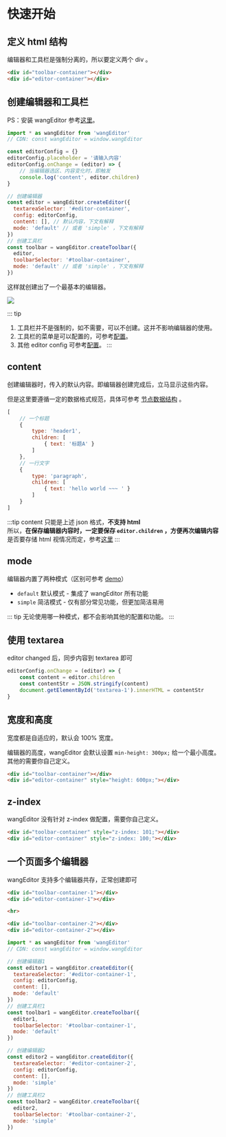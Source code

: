 # 快速开始

## 定义 html 结构

编辑器和工具栏是强制分离的，所以要定义两个 div 。

```html
<div id="toolbar-container"></div>
<div id="editor-container"></div>
```

## 创建编辑器和工具栏

PS：安装 wangEditor 参考[这里](/guide/installation.html)。

```js
import * as wangEditor from 'wangEditor'
// CDN: const wangEditor = window.wangEditor

const editorConfig = {}
editorConfig.placeholder = '请输入内容'
editorConfig.onChange = (editor) => {
    // 当编辑器选区、内容变化时，即触发
    console.log('content', editor.children)
}

// 创建编辑器
const editor = wangEditor.createEditor({
  textareaSelector: '#editor-container',
  config: editorConfig,
  content: [], // 默认内容，下文有解释
  mode: 'default' // 或者 'simple' ，下文有解释
})
// 创建工具栏
const toolbar = wangEditor.createToolbar({
  editor,
  toolbarSelector: '#toolbar-container',
  mode: 'default' // 或者 'simple' ，下文有解释
})
```

这样就创建出了一个最基本的编辑器。

![](/image/editor.png)

::: tip
1. 工具栏并不是强制的，如不需要，可以不创建。这并不影响编辑器的使用。
2. 工具栏的菜单是可以配置的，可参考[配置](/guide/toolbar-config.html)。
3. 其他 editor config 可参考[配置](/guide/editor-config.html)。
:::

## content

创建编辑器时，传入的默认内容。即编辑器创建完成后，立马显示这些内容。

但是这里要遵循一定的数据格式规范，具体可参考 [节点数据结构](/guide/node-define.html) 。

```js
[
    // 一个标题
    {
        type: 'header1',
        children: [
            { text: '标题A' }
        ]
    },
    // 一行文字
    {
        type: 'paragraph',
        children: [
            { text: 'hello world ~~~ ' }
        ]
    }
]
```

:::tip
content 只能是上述 json 格式，**不支持 html**<br>
所以，**在保存编辑器内容时，一定要保存 `editor.children` ，方便再次编辑内容**<br>
是否要存储 html 视情况而定，参考[这里](/guide/display.html)
:::

## mode

编辑器内置了两种模式（区别可参考 [demo](/demo.html)）
- `default` 默认模式 - 集成了 wangEditor 所有功能
- `simple` 简洁模式 - 仅有部分常见功能，但更加简洁易用

::: tip
无论使用哪一种模式，都不会影响其他的配置和功能。
:::

## 使用 textarea

editor changed 后，同步内容到 textarea 即可

```js
editorConfig.onChange = (editor) => {
    const content = editor.children
    const contentStr = JSON.stringify(content)
    document.getElementById('textarea-1').innerHTML = contentStr
}
```

## 宽度和高度

宽度都是自适应的，默认会 100% 宽度。

编辑器的高度，wangEditor 会默认设置 `min-height: 300px;` 给一个最小高度。其他的需要你自己定义。

```html
<div id="toolbar-container"></div>
<div id="editor-container" style="height: 600px;"></div>
```

## z-index

wangEditor 没有针对 z-index 做配置，需要你自己定义。

```html
<div id="toolbar-container" style="z-index: 101;"></div>
<div id="editor-container" style="z-index: 100;"></div>
```

## 一个页面多个编辑器

wangEditor 支持多个编辑器共存，正常创建即可

```html
<div id="toolbar-container-1"></div>
<div id="editor-container-1"></div>

<hr>

<div id="toolbar-container-2"></div>
<div id="editor-container-2"></div>
```

```js
import * as wangEditor from 'wangEditor'
// CDN: const wangEditor = window.wangEditor

// 创建编辑器1
const editor1 = wangEditor.createEditor({
  textareaSelector: '#editor-container-1',
  config: editorConfig,
  content: [],
  mode: 'default'
})
// 创建工具栏1
const toolbar1 = wangEditor.createToolbar({
  editor1,
  toolbarSelector: '#toolbar-container-1',
  mode: 'default'
})

// 创建编辑器2
const editor2 = wangEditor.createEditor({
  textareaSelector: '#editor-container-2',
  config: editorConfig,
  content: [],
  mode: 'simple'
})
// 创建工具栏2
const toolbar2 = wangEditor.createToolbar({
  editor2,
  toolbarSelector: '#toolbar-container-2',
  mode: 'simple'
})
```